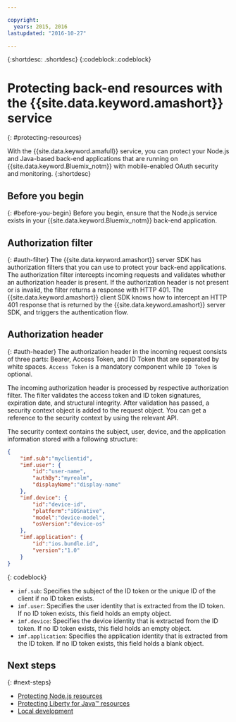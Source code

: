 ```yaml
---

copyright:
  years: 2015, 2016
lastupdated: "2016-10-27"

---
```


{:shortdesc: .shortdesc} {:codeblock:.codeblock}

# Protecting back-end resources with the {{site.data.keyword.amashort}} service
{: #protecting-resources}


With the {{site.data.keyword.amafull}} service, you can protect your Node.js and Java-based back-end applications that are running on {{site.data.keyword.Bluemix_notm}} with mobile-enabled OAuth security and monitoring.
{:shortdesc}

## Before you begin
{: #before-you-begin}
Before you begin, ensure that the Node.js service exists in your {{site.data.keyword.Bluemix_notm}} back-end application.


## Authorization filter
{: #auth-filter}
The {{site.data.keyword.amashort}} server SDK has authorization filters that you can use to protect your back-end applications.  The authorization filter intercepts incoming requests and validates whether an authorization header is present. If the authorization header is not present or is invalid, the filter returns a response with HTTP 401. The {{site.data.keyword.amashort}} client SDK knows how to intercept an HTTP 401 response that is returned by the {{site.data.keyword.amashort}} server SDK, and triggers the authentication flow.
## Authorization header
{: #auth-header}
The authorization header in the incoming request consists of three parts: Bearer, Access Token, and ID Token that are separated by white spaces. `Access Token` is a mandatory component while `ID Token` is optional.

The incoming authorization header is processed by respective authorization filter. The filter validates the access token and ID token signatures, expiration date, and structural integrity. After validation has passed, a security context object is added to the request object. You can get a reference to the security context by using the relevant API.

The security context contains the subject, user, device, and the application information stored with a following structure:
```JSON
{
    "imf.sub":"myclientid",
    "imf.user": {
        "id":"user-name",
        "authBy":"myrealm",
        "displayName":"display-name"
    },
    "imf.device": {
        "id":"device-id",
        "platform":"iOSnative",
        "model":"device-model",
        "osVersion":"device-os"
    },
    "imf.application": {
        "id":"ios.bundle.id",
        "version":"1.0"
    }
}
```
{: codeblock}

* `imf.sub`: Specifies the subject of the ID token or the unique ID of the client if no ID token exists.
* `imf.user`: Specifies the user identity that is extracted from the ID token. If no ID token exists, this field holds an empty object.
* `imf.device`: Specifies the device identity that is extracted from the ID token. If no ID token exists, this field holds an empty object.
* `imf.application`: Specifies the application identity that is extracted from the ID token. If no ID token exists, this field holds a blank object.

## Next steps
{: #next-steps}
* [Protecting Node.js resources](protecting-resources-nodejs.html)
* [Protecting Liberty for Java&trade; resources](protecting-resources-java.html)
* [Local development](protecting-resources-local.html)
